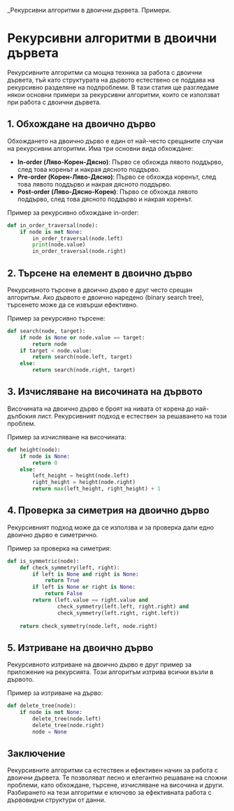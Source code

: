 _Рекурсивни алгоритми в двоични дървета. Примери.


# Рекурсивни алгоритми в двоични дървета

Рекурсивните алгоритми са мощна техника за работа с двоични дървета, тъй като структурата на дървото естествено се поддава на рекурсивно разделяне на подпроблеми. В тази статия ще разгледаме някои основни примери за рекурсивни алгоритми, които се използват при работа с двоични дървета.

## 1. Обхождане на двоично дърво

Обхождането на двоично дърво е един от най-често срещаните случаи на рекурсивни алгоритми. Има три основни вида обхождане:

- **In-order (Ляво-Корен-Дясно)**: Първо се обхожда лявото поддърво, след това коренът и накрая дясното поддърво.
- **Pre-order (Корен-Ляво-Дясно)**: Първо се обхожда коренът, след това лявото поддърво и накрая дясното поддърво.
- **Post-order (Ляво-Дясно-Корен)**: Първо се обхожда лявото поддърво, след това дясното поддърво и накрая коренът.

Пример за рекурсивно обхождане in-order:

```python
def in_order_traversal(node):
    if node is not None:
        in_order_traversal(node.left)
        print(node.value)
        in_order_traversal(node.right)
```

## 2. Търсене на елемент в двоично дърво

Рекурсивното търсене в двоично дърво е друг често срещан алгоритъм. Ако дървото е двоично наредено (binary search tree), търсенето може да се извърши ефективно.

Пример за рекурсивно търсене:

```python
def search(node, target):
    if node is None or node.value == target:
        return node
    if target < node.value:
        return search(node.left, target)
    else:
        return search(node.right, target)
```

## 3. Изчисляване на височината на дървото

Височината на двоично дърво е броят на нивата от корена до най-дълбокия лист. Рекурсивният подход е естествен за решаването на този проблем.

Пример за изчисляване на височината:

```python
def height(node):
    if node is None:
        return 0
    else:
        left_height = height(node.left)
        right_height = height(node.right)
        return max(left_height, right_height) + 1
```

## 4. Проверка за симетрия на двоично дърво

Рекурсивният подход може да се използва и за проверка дали едно двоично дърво е симетрично.

Пример за проверка на симетрия:

```python
def is_symmetric(node):
    def check_symmetry(left, right):
        if left is None and right is None:
            return True
        if left is None or right is None:
            return False
        return (left.value == right.value and
                check_symmetry(left.left, right.right) and
                check_symmetry(left.right, right.left))
    
    return check_symmetry(node.left, node.right)
```

## 5. Изтриване на двоично дърво

Рекурсивното изтриване на двоично дърво е друг пример за приложение на рекурсията. Този алгоритъм изтрива всички възли в дървото.

Пример за изтриване на дърво:

```python
def delete_tree(node):
    if node is not None:
        delete_tree(node.left)
        delete_tree(node.right)
        node = None
```

## Заключение

Рекурсивните алгоритми са естествен и ефективен начин за работа с двоични дървета. Те позволяват лесно и елегантно решаване на сложни проблеми, като обхождане, търсене, изчисляване на височина и други. Разбирането на тези алгоритми е ключово за ефективната работа с дървовидни структури от данни.

